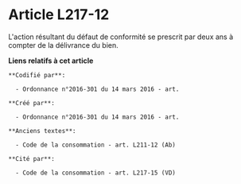 # Article L217-12

L'action résultant du défaut de conformité se prescrit par deux ans à compter de la délivrance du bien.

**Liens relatifs à cet article**

	**Codifié par**:

	  - Ordonnance n°2016-301 du 14 mars 2016 - art.

	**Créé par**:

	  - Ordonnance n°2016-301 du 14 mars 2016 - art.

	**Anciens textes**:

	  - Code de la consommation - art. L211-12 (Ab)

	**Cité par**:

	  - Code de la consommation - art. L217-15 (VD)
